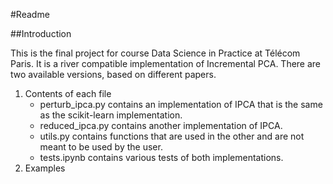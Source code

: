#Readme

##Introduction 

This is the final project for course Data Science in Practice at Télécom Paris. It is a river compatible implementation of Incremental PCA. There are two available versions, based on different papers.


1. Contents of each file
    - perturb_ipca.py contains an implementation of IPCA that is the same as the scikit-learn      implementation.
    - reduced_ipca.py contains another implementation of IPCA.
    - utils.py contains functions that are used in the other and are not meant to be used by the user.
    - tests.ipynb contains various tests of both implementations.
1. Examples 